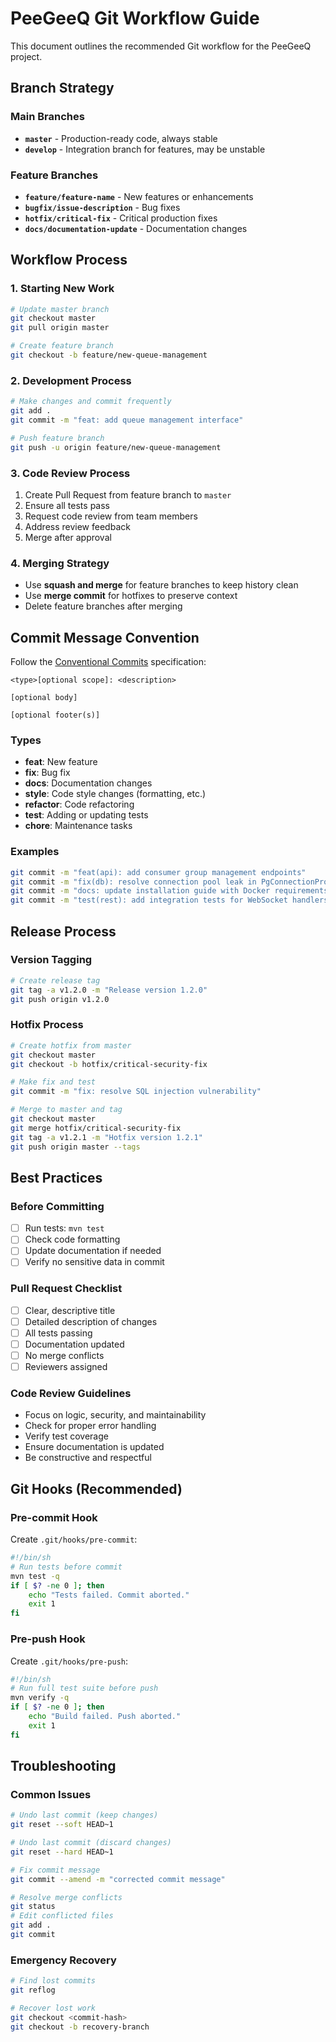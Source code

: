 # PeeGeeQ Git Workflow Guide

This document outlines the recommended Git workflow for the PeeGeeQ project.

## Branch Strategy

### Main Branches
- **`master`** - Production-ready code, always stable
- **`develop`** - Integration branch for features, may be unstable

### Feature Branches
- **`feature/feature-name`** - New features or enhancements
- **`bugfix/issue-description`** - Bug fixes
- **`hotfix/critical-fix`** - Critical production fixes
- **`docs/documentation-update`** - Documentation changes

## Workflow Process

### 1. Starting New Work
```bash
# Update master branch
git checkout master
git pull origin master

# Create feature branch
git checkout -b feature/new-queue-management
```

### 2. Development Process
```bash
# Make changes and commit frequently
git add .
git commit -m "feat: add queue management interface"

# Push feature branch
git push -u origin feature/new-queue-management
```

### 3. Code Review Process
1. Create Pull Request from feature branch to `master`
2. Ensure all tests pass
3. Request code review from team members
4. Address review feedback
5. Merge after approval

### 4. Merging Strategy
- Use **squash and merge** for feature branches to keep history clean
- Use **merge commit** for hotfixes to preserve context
- Delete feature branches after merging

## Commit Message Convention

Follow the [Conventional Commits](https://www.conventionalcommits.org/) specification:

```
<type>[optional scope]: <description>

[optional body]

[optional footer(s)]
```

### Types
- **feat**: New feature
- **fix**: Bug fix
- **docs**: Documentation changes
- **style**: Code style changes (formatting, etc.)
- **refactor**: Code refactoring
- **test**: Adding or updating tests
- **chore**: Maintenance tasks

### Examples
```bash
git commit -m "feat(api): add consumer group management endpoints"
git commit -m "fix(db): resolve connection pool leak in PgConnectionProvider"
git commit -m "docs: update installation guide with Docker requirements"
git commit -m "test(rest): add integration tests for WebSocket handlers"
```

## Release Process

### Version Tagging
```bash
# Create release tag
git tag -a v1.2.0 -m "Release version 1.2.0"
git push origin v1.2.0
```

### Hotfix Process
```bash
# Create hotfix from master
git checkout master
git checkout -b hotfix/critical-security-fix

# Make fix and test
git commit -m "fix: resolve SQL injection vulnerability"

# Merge to master and tag
git checkout master
git merge hotfix/critical-security-fix
git tag -a v1.2.1 -m "Hotfix version 1.2.1"
git push origin master --tags
```

## Best Practices

### Before Committing
- [ ] Run tests: `mvn test`
- [ ] Check code formatting
- [ ] Update documentation if needed
- [ ] Verify no sensitive data in commit

### Pull Request Checklist
- [ ] Clear, descriptive title
- [ ] Detailed description of changes
- [ ] All tests passing
- [ ] Documentation updated
- [ ] No merge conflicts
- [ ] Reviewers assigned

### Code Review Guidelines
- Focus on logic, security, and maintainability
- Check for proper error handling
- Verify test coverage
- Ensure documentation is updated
- Be constructive and respectful

## Git Hooks (Recommended)

### Pre-commit Hook
Create `.git/hooks/pre-commit`:
```bash
#!/bin/sh
# Run tests before commit
mvn test -q
if [ $? -ne 0 ]; then
    echo "Tests failed. Commit aborted."
    exit 1
fi
```

### Pre-push Hook
Create `.git/hooks/pre-push`:
```bash
#!/bin/sh
# Run full test suite before push
mvn verify -q
if [ $? -ne 0 ]; then
    echo "Build failed. Push aborted."
    exit 1
fi
```

## Troubleshooting

### Common Issues
```bash
# Undo last commit (keep changes)
git reset --soft HEAD~1

# Undo last commit (discard changes)
git reset --hard HEAD~1

# Fix commit message
git commit --amend -m "corrected commit message"

# Resolve merge conflicts
git status
# Edit conflicted files
git add .
git commit
```

### Emergency Recovery
```bash
# Find lost commits
git reflog

# Recover lost work
git checkout <commit-hash>
git checkout -b recovery-branch
```
